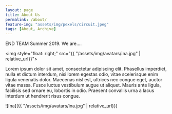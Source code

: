 ```yaml
---
layout: page
title: About Us
permalink: /about/
feature-img: "assets/img/pexels/circuit.jpeg"
tags: [About, Archive]
---
```


END TEAM Summer 2019. We are....

<img style="float: right;" src="{{ "/assets/img/avatars/ina.jpg" | relative_url}}">

Lorem ipsum dolor sit amet, consectetur adipiscing elit. Phasellus imperdiet, nulla et dictum interdum, nisi lorem egestas odio, vitae scelerisque enim ligula venenatis dolor. Maecenas nisl est, ultrices nec congue eget, auctor vitae massa. Fusce luctus vestibulum augue ut aliquet. Mauris ante ligula, facilisis sed ornare eu, lobortis in odio. Praesent convallis urna a lacus interdum ut hendrerit risus congue.

![Ina]({{ "/assets/img/avatars/ina.jpg" | relative_url}})


